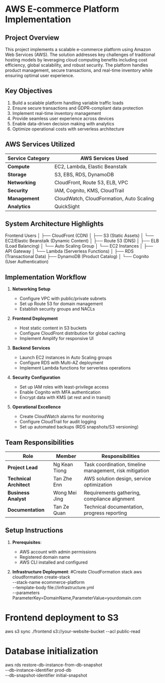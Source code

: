 # AWS E-commerce Platform Implementation

## Project Overview
This project implements a scalable e-commerce platform using Amazon Web Services (AWS). The solution addresses key challenges of traditional hosting models by leveraging cloud computing benefits including cost efficiency, global scalability, and robust security. The platform handles product management, secure transactions, and real-time inventory while ensuring optimal user experience.

## Key Objectives
1. Build a scalable platform handling variable traffic loads
2. Ensure secure transactions and GDPR-compliant data protection
3. Implement real-time inventory management
4. Provide seamless user experience across devices
5. Enable data-driven decision making with analytics
6. Optimize operational costs with serverless architecture

## AWS Services Utilized
| Service Category | AWS Services Used |
|------------------|------------------|
| **Compute**      | EC2, Lambda, Elastic Beanstalk |
| **Storage**      | S3, EBS, RDS, DynamoDB |
| **Networking**   | CloudFront, Route 53, ELB, VPC |
| **Security**     | IAM, Cognito, KMS, CloudTrail |
| **Management**   | CloudWatch, CloudFormation, Auto Scaling |
| **Analytics**    | QuickSight |

## System Architecture Highlights
Frontend Users
│
├── CloudFront (CDN)
│ ├── S3 (Static Assets)
│ └── EC2/Elastic Beanstalk (Dynamic Content)
│
├── Route 53 (DNS)
│
├── ELB (Load Balancing)
│ └── Auto Scaling Group
│ └── EC2 Instances
│
├── API Gateway
│ └── Lambda (Serverless Functions)
│
├── RDS (Transactional Data)
├── DynamoDB (Product Catalog)
│
└── Cognito (User Authentication)


## Implementation Workflow
1. **Networking Setup**
   - Configure VPC with public/private subnets
   - Set up Route 53 for domain management
   - Establish security groups and NACLs

2. **Frontend Deployment**
   - Host static content in S3 buckets
   - Configure CloudFront distribution for global caching
   - Implement Amplify for responsive UI

3. **Backend Services**
   - Launch EC2 instances in Auto Scaling groups
   - Configure RDS with Multi-AZ deployment
   - Implement Lambda functions for serverless operations

4. **Security Configuration**
   - Set up IAM roles with least-privilege access
   - Enable Cognito with MFA authentication
   - Encrypt data with KMS (at rest and in transit)

5. **Operational Excellence**
   - Create CloudWatch alarms for monitoring
   - Configure CloudTrail for audit logging
   - Set up automated backups (RDS snapshots/S3 versioning)

## Team Responsibilities
| Role | Member | Responsibilities |
|------|--------|------------------|
| **Project Lead** | Ng Kean Tiong | Task coordination, timeline management, risk mitigation |
| **Technical Architect** | Tan Zhe Enn | AWS solution design, service optimization |
| **Business Analyst** | Wong Mei Jing | Requirements gathering, compliance alignment |
| **Documentation** | Tan Ze Quan | Technical documentation, progress reporting |

## Setup Instructions
1. **Prerequisites**:
   - AWS account with admin permissions
   - Registered domain name
   - AWS CLI installed and configured

2. **Infrastructure Deployment**:
    #Create CloudFormation stack
   aws cloudformation create-stack \
     --stack-name ecommerce-platform \
     --template-body file://infrastructure.yml \
     --parameters ParameterKey=DomainName,ParameterValue=yourdomain.com

# Frontend deployment to S3
aws s3 sync ./frontend s3://your-website-bucket --acl public-read

# Database initialization
aws rds restore-db-instance-from-db-snapshot \
  --db-instance-identifier prod-db \
  --db-snapshot-identifier initial-snapshot
